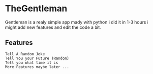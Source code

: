 # TheGentleman
 Gentleman is a realy simple app mady with python i did it in 1-3 hours i might add new features and edit the code a bit.
 
## Features
```Tell A Random Joke```                                                                                                         
```Tell You your Future (Random)```                                                                                                        
```Tell you what time it is```                                                                                                        
```More Features maybe later ...```                                                                                                        

